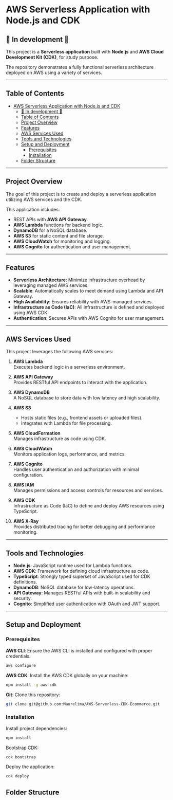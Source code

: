 # AWS Serverless Application with Node.js and CDK

## 🚧 In development 🚧

This project is a **Serverless application** built with **Node.js** and **AWS Cloud Development Kit (CDK)**, for study purpose.

The repository demonstrates a fully functional serverless architecture deployed on AWS using a variety of services. 

---

## Table of Contents

- [AWS Serverless Application with Node.js and CDK](#aws-serverless-application-with-nodejs-and-cdk)
  - [🚧 In development 🚧](#-in-development-)
  - [Table of Contents](#table-of-contents)
  - [Project Overview](#project-overview)
  - [Features](#features)
  - [AWS Services Used](#aws-services-used)
  - [Tools and Technologies](#tools-and-technologies)
  - [Setup and Deployment](#setup-and-deployment)
    - [Prerequisites](#prerequisites)
    - [Installation](#installation)
  - [Folder Structure](#folder-structure)

---

## Project Overview

The goal of this project is to create and deploy a serverless application utilizing AWS services and the CDK.

This application includes:
- REST APIs with **AWS API Gateway**.
- **AWS Lambda** functions for backend logic.
- **DynamoDB** for a NoSQL database.
- **AWS S3** for static content and file storage.
- **AWS CloudWatch** for monitoring and logging.
- **AWS Cognito** for authentication and user management.

---

## Features

- **Serverless Architecture**: Minimize infrastructure overhead by leveraging managed AWS services.
- **Scalable**: Automatically scales to meet demand using Lambda and API Gateway.
- **High Availability**: Ensures reliability with AWS-managed services.
- **Infrastructure as Code (IaC)**: All infrastructure is defined and deployed using AWS CDK.
- **Authentication**: Secures APIs with AWS Cognito for user management.

---

## AWS Services Used

This project leverages the following AWS services:

1. **AWS Lambda**  
   Executes backend logic in a serverless environment.

2. **AWS API Gateway**  
   Provides RESTful API endpoints to interact with the application.

3. **AWS DynamoDB**  
   A NoSQL database to store data with low latency and high scalability.

4. **AWS S3**  
   - Hosts static files (e.g., frontend assets or uploaded files).
   - Integrates with Lambda for file processing.

5. **AWS CloudFormation**  
   Manages infrastructure as code using CDK.

6. **AWS CloudWatch**  
   Monitors application logs, performance, and metrics.

7. **AWS Cognito**  
   Handles user authentication and authorization with minimal configuration.

8. **AWS IAM**  
   Manages permissions and access controls for resources and services.

9. **AWS CDK**  
   Infrastructure as Code (IaC) to define and deploy AWS resources using TypeScript.

10. **AWS X-Ray**  
    Provides distributed tracing for better debugging and performance monitoring.

---

## Tools and Technologies

- **Node.js**: JavaScript runtime used for Lambda functions.
- **AWS CDK**: Framework for defining cloud infrastructure as code.
- **TypeScript**: Strongly typed superset of JavaScript used for CDK definitions.
- **DynamoDB**: NoSQL database for low-latency operations.
- **API Gateway**: Manages RESTful APIs with built-in scalability and security.
- **Cognito**: Simplified user authentication with OAuth and JWT support.

---

## Setup and Deployment

### Prerequisites

**AWS CLI**: Ensure the AWS CLI is installed and configured with proper credentials.
```bash
aws configure
```

**AWS CDK**: Install the AWS CDK globally on your machine:
```bash
npm install -g aws-cdk
```

**Git**: Clone this repository:
```bash
git clone git@github.com:Maurelima/AWS-Serverless-CDK-Ecommerce.git
```

### Installation

Install project dependencies:
```bash
npm install
```

Bootstrap CDK:
```bash
cdk bootstrap
```

Deploy the application:
```bash
cdk deploy
```

## Folder Structure